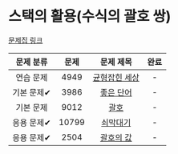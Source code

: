 # 스택의 활용(수식의 괄호 쌍)

[문제집 링크](https://www.acmicpc.net/workbook/view/7312)

| 문제 분류  | 문제    | 문제 제목                                           | 완료  |
|:------:|:-----:|:-----------------------------------------------:|:---:|
| 연습 문제  | 4949  | [균형잡힌 세상](https://www.acmicpc.net/problem/4949) | -   |
| 기본 문제✔ | 3986  | [좋은 단어](https://www.acmicpc.net/problem/3986)   | -   |
| 기본 문제  | 9012  | [괄호](https://www.acmicpc.net/problem/9012)      | -   |
| 응용 문제✔ | 10799 | [쇠막대기](https://www.acmicpc.net/problem/10799)   | -   |
| 응용 문제✔ | 2504  | [괄호의 값](https://www.acmicpc.net/problem/2504)   | -   |
